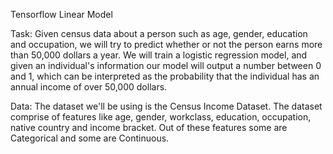 Tensorflow Linear Model

Task: 
Given census data about a person such as age, gender, education and occupation, we will try to predict whether or not the person earns more than 50,000 dollars a year. We will train a logistic regression model, and given an individual's information our model will output a number between 0 and 1, which can be interpreted as the probability that the individual has an annual income of over 50,000 dollars.

Data:
The dataset we'll be using is the Census Income Dataset. The dataset comprise of features like age, gender, workclass, education, occupation, native country and income bracket. Out of these features some are Categorical and some are Continuous.
